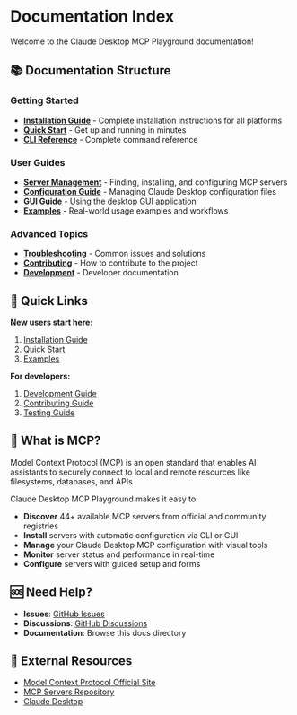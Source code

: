 # Documentation Index

Welcome to the Claude Desktop MCP Playground documentation!

## 📚 Documentation Structure

### Getting Started
- **[Installation Guide](installation.md)** - Complete installation instructions for all platforms
- **[Quick Start](quick-start.md)** - Get up and running in minutes
- **[CLI Reference](cli-reference.md)** - Complete command reference

### User Guides
- **[Server Management](server-management.md)** - Finding, installing, and configuring MCP servers
- **[Configuration Guide](configuration.md)** - Managing Claude Desktop configuration files
- **[GUI Guide](gui-guide.md)** - Using the desktop GUI application
- **[Examples](examples.md)** - Real-world usage examples and workflows

### Advanced Topics
- **[Troubleshooting](troubleshooting.md)** - Common issues and solutions
- **[Contributing](../CONTRIBUTING.md)** - How to contribute to the project
- **[Development](../CLAUDE.md)** - Developer documentation

## 🚀 Quick Links

**New users start here:**
1. [Installation Guide](installation.md)
2. [Quick Start](quick-start.md)
3. [Examples](examples.md)

**For developers:**
1. [Development Guide](../CLAUDE.md)
2. [Contributing Guide](../CONTRIBUTING.md)
3. [Testing Guide](../TESTING.md)

## 📖 What is MCP?

Model Context Protocol (MCP) is an open standard that enables AI assistants to securely connect to local and remote resources like filesystems, databases, and APIs. 

Claude Desktop MCP Playground makes it easy to:
- **Discover** 44+ available MCP servers from official and community registries
- **Install** servers with automatic configuration via CLI or GUI
- **Manage** your Claude Desktop MCP configuration with visual tools
- **Monitor** server status and performance in real-time
- **Configure** servers with guided setup and forms

## 🆘 Need Help?

- **Issues**: [GitHub Issues](https://github.com/seanpoyner/claude-desktop-mcp-playground/issues)
- **Discussions**: [GitHub Discussions](https://github.com/seanpoyner/claude-desktop-mcp-playground/discussions)
- **Documentation**: Browse this docs directory

## 🔗 External Resources

- [Model Context Protocol Official Site](https://modelcontextprotocol.io/)
- [MCP Servers Repository](https://github.com/modelcontextprotocol/servers)
- [Claude Desktop](https://claude.ai/download)